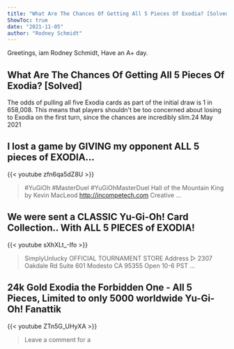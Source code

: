 ```yaml
---
title: "What Are The Chances Of Getting All 5 Pieces Of Exodia? [Solved]"
ShowToc: true 
date: "2021-11-05"
author: "Rodney Schmidt" 
---
```


Greetings, iam Rodney Schmidt, Have an A+ day.
## What Are The Chances Of Getting All 5 Pieces Of Exodia? [Solved]
The odds of pulling all five Exodia cards as part of the initial draw is 1 in 658,008. This means that players shouldn't be too concerned about losing to Exodia on the first turn, since the chances are incredibly slim.24 May 2021

## I lost a game by GIVING my opponent ALL 5 pieces of EXODIA...
{{< youtube zfn6qa5dZ8U >}}
>#YuGiOh #MasterDuel #YuGiOhMasterDuel Hall of the Mountain King by Kevin MacLeod http://incompetech.com Creative ...

## We were sent a CLASSIC Yu-Gi-Oh! Card Collection.. With ALL 5 PIECES of EXODIA!
{{< youtube sXhXLt_-Ifo >}}
>SimplyUnlucky OFFICIAL TOURNAMENT STORE Address ▻ 2307 Oakdale Rd Suite 601 Modesto CA 95355 Open 10-6 PST ...

## 24k Gold Exodia the Forbidden One - All 5 Pieces, Limited to only 5000 worldwide Yu-Gi-Oh! Fanattik
{{< youtube ZTn5G_UHyXA >}}
>Leave a comment for a 

